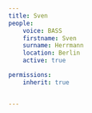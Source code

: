 ```yaml
---
title: Sven
people:
    voice: BASS
    firstname: Sven
    surname: Herrmann
    location: Berlin
    active: true

permissions:
    inherit: true


---
```

